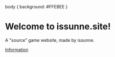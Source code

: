 <!DOCTYPE html>
 <html>
  body {
 background: #FFEBEE
}
 <head> <title></title> 
</head>
 <body>
 <h1>Welcome to issunne.site!</h1> 
<p>A "source" game website, made by issunne.</p>
 <a href="https://www.testing.com">Information</a> 
<!-- Additional elements and content go here →
 </body>
 </html>
